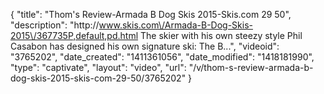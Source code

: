 {
    "title": "Thom's Review-Armada B Dog Skis 2015-Skis.com 29 50",
    "description": "http:\/\/www.skis.com\/Armada-B-Dog-Skis-2015\/367735P,default,pd.html The skier with his own steezy style Phil Casabon has designed his own signature ski: The B...",
    "videoid": "3765202",
    "date_created": "1411361056",
    "date_modified": "1418181990",
    "type": "captivate",
    "layout": "video",
    "url": "\/v\/thom-s-review-armada-b-dog-skis-2015-skis-com-29-50\/3765202"
}